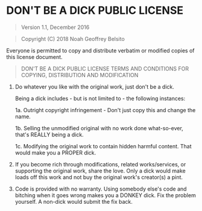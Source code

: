 # DON'T BE A DICK PUBLIC LICENSE

> Version 1.1, December 2016

> Copyright (C) 2018 Noah Geoffrey Belsito
 
 Everyone is permitted to copy and distribute verbatim or modified
 copies of this license document.

> DON'T BE A DICK PUBLIC LICENSE
> TERMS AND CONDITIONS FOR COPYING, DISTRIBUTION AND MODIFICATION

1. Do whatever you like with the original work, just don't be a dick.

   Being a dick includes - but is not limited to - the following instances:

   1a. Outright copyright infringement - Don't just copy this and change the name.
 
   1b. Selling the unmodified original with no work done what-so-ever, that's REALLY being a dick.
 
   1c. Modifying the original work to contain hidden harmful content. That would make you a PROPER dick.

2. If you become rich through modifications, related works/services, or supporting the original work,
   share the love. Only a dick would make loads off this work and not buy the original work's
   creator(s) a pint.

3. Code is provided with no warranty. Using somebody else's code and bitching when it goes wrong makes
   you a DONKEY dick. Fix the problem yourself. A non-dick would submit the fix back.